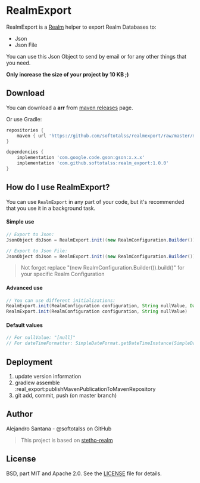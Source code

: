 # RealmExport

RealmExport is a [Realm](https://realm.io/) helper to export Realm Databases to:

- Json
- Json File

You can use this Json Object to send by email or for any other things that you need.

**Only increase the size of your project by 10 KB ;)**

Download
-------------------
You can download a **arr** from [maven releases][3] page.

Or use Gradle:

```groovy
repositories {
    maven { url 'https://github.com/softotalss/realmexport/raw/master/maven-repository' }
}
```

```groovy
dependencies {
    implementation 'com.google.code.gson:gson:x.x.x'
    implementation 'com.github.softotalss:realm_export:1.0.0'
}
```

How do I use RealmExport?
-------------------
You can use `RealmExport` in any part of your code, but it's recommended that you use it in a background task.

#### Simple use
```java
// Export to Json:
JsonObject dbJson = RealmExport.init((new RealmConfiguration.Builder()).build()).toJson();  
```

```java
// Export to Json File:
JsonObject dbJson = RealmExport.init((new RealmConfiguration.Builder()).build()).toJsonFile("path/bd.json");  
```
> Not forget replace "(new RealmConfiguration.Builder()).build()" for your specific Realm Configuration

#### Advanced use
```java
// You can use different initializations:
RealmExport.init(RealmConfiguration configuration, String nullValue, DateFormat dateTimeFormatter)
RealmExport.init(RealmConfiguration configuration, String nullValue)
```

#### Default values
```java
// For nullValue: "[null]"
// For dateTimeFormatter: SimpleDateFormat.getDateTimeInstance(SimpleDateFormat.LONG, SimpleDateFormat.LONG)
```
Deployment
------
1. update version information
2. gradlew assemble :real_export:publishMavenPublicationToMavenRepository
3. git add, commit, push (on master branch)

Author
------
Alejandro Santana - @softotalss on GitHub

> This project is based on [stetho-realm](https://github.com/wickedev/stetho-realm)

License
-------
BSD, part MIT and Apache 2.0. See the [LICENSE][2] file for details.

[1]: https://github.com/softotalss/realmexport/releases
[2]: https://github.com/softotalss/RealmExport/blob/master/LICENSE
[3]: https://github.com/softotalss/RealmExport/tree/master/maven-repository/com/github/softotalss/realm_export
